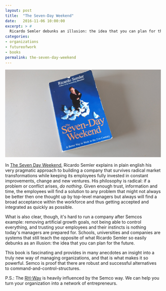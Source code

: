 ```yaml
---
layout: post
title:  "The Seven-Day Weekend"
date:   2016-11-06 10:00:00
excerpt: > #
  Ricardo Semler debunks an illusion: the idea that you can plan for the future.
categories:
- organizations
- futureofwork
- books
permalink: the-seven-day-weekend
---
```


![The Seven-Day Weekend](/uploads/2016/seven-day-weekend.jpg)

In [The Seven Day Weekend][sdw], Ricardo Semler explains in plain english his very pragmatic approach to building a company that survives radical market transformations while keeping its employees fully invested in constant improvements, change and new ventures. His philosophy is radical: if a problem or conflict arises, *do nothing*. Given enough trust, information and time, the employees will find a solution to any problem that might not always be better then one thought up by top-level managers but always will find a broad acceptance within the workforce and thus getting accepted and integrated as quickly as possible.

What is also clear, though, it's hard to run a company after Semcos example: removing artificial growth goals, not being able to control everything, and trusting your employees and their instincts is nothing today's managers are prepared for. Schools, universities and companies are systems that still teach the opposite of what Ricardo Semler so easily debunks as an illusion: the idea that you can plan for the future.

This book is fascinating and provides in many anecdotes an insight into a truly new way of managing organizations, and that is what makes it so powerful. Semco is proof that there are robust and successful alternatives to command-and-control-structures.

P.S.: The [RH-Way][RH] is heavily influenced by the Semco way. We can help you turn your organization into a network of entrepreneurs.

[sdw]: http://amzn.to/2fdxqrD
[RH]: http://www.resourceful-humans.com/?utm_source=coderbyheart&utm_medium=blogpost&utm_campaign=the-seven-day-weekend
